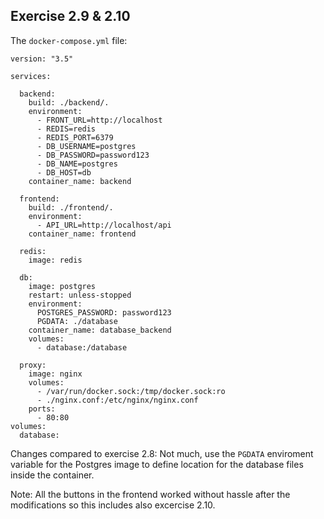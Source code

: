 ## Exercise 2.9 & 2.10


The ```docker-compose.yml``` file:

```
version: "3.5"

services:

  backend:
    build: ./backend/.
    environment:
      - FRONT_URL=http://localhost
      - REDIS=redis
      - REDIS_PORT=6379
      - DB_USERNAME=postgres
      - DB_PASSWORD=password123
      - DB_NAME=postgres
      - DB_HOST=db
    container_name: backend

  frontend:
    build: ./frontend/.
    environment:
      - API_URL=http://localhost/api
    container_name: frontend

  redis:
    image: redis

  db:
    image: postgres
    restart: unless-stopped
    environment:
      POSTGRES_PASSWORD: password123
      PGDATA: ./database
    container_name: database_backend
    volumes:
      - database:/database

  proxy:
    image: nginx
    volumes:
      - /var/run/docker.sock:/tmp/docker.sock:ro
      - ./nginx.conf:/etc/nginx/nginx.conf
    ports:
      - 80:80
volumes:
  database:
```

Changes compared to exercise 2.8: Not much, use the ```PGDATA``` enviroment variable for the Postgres image to define location
for the database files inside the container.

Note: All the buttons in the frontend worked without hassle after the modifications so this includes also excercise 2.10.
